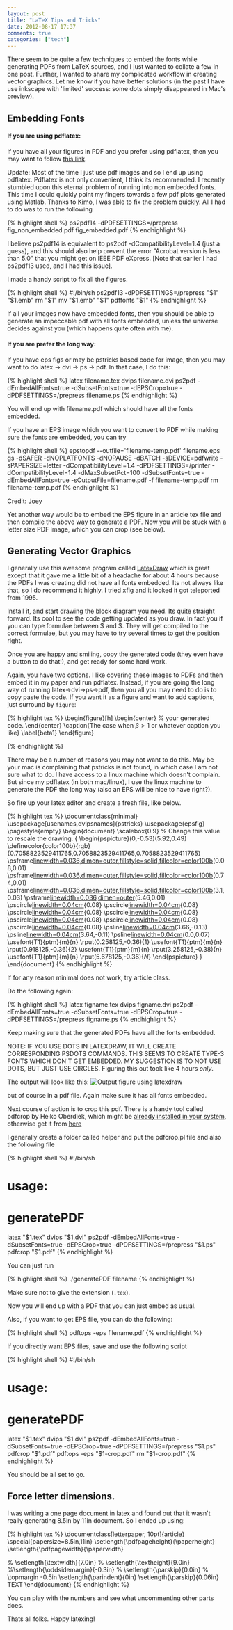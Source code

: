 ```yaml
---
layout: post
title: "LaTeX Tips and Tricks"
date: 2012-08-17 17:37
comments: true
categories: ["tech"]
---
```

There seem to be quite a few techniques to embed the fonts while generating PDFs from LaTeX sources, and I just wanted to collate a few in one post. Further, I wanted to share my complicated workflow in creating vector graphics. Let me know if you have better solutions (in the past I have use inkscape with 'limited' success: some dots simply disappeared in Mac's preview). 

<!-- more -->

## Embedding Fonts

#### If you are using pdflatex:
If you have all your figures in PDF and you prefer using pdflatex, then you may want to follow [this link](http://www.daniel-lemire.com/blog/archives/2005/08/29/getting-pdflatex-to-embed-all-fonts/).

Update:
Most of the time I just use pdf images and so I end up using pdflatex. Pdflatex is not only convenient, I think its recommended. I recently stumbled upon this eternal problem of running into non embedded fonts. This time I could quickly point my fingers towards a few pdf plots generated using Matlab. Thanks to [Kimo](http://www.mit.edu/~kimo/blog/matlab_figures.html), I was able to fix the problem quickly. All I had to do was to run the following 

{% highlight shell %}
ps2pdf14 -dPDFSETTINGS=/prepress fig_non_embedded.pdf fig_embedded.pdf
{% endhighlight %}

I believe ps2pdf14 is equivalent to ps2pdf -dCompatibilityLevel=1.4 (just a guess), and this should also help prevent the error "Acrobat version is less than 5.0" that you might get on IEEE PDF eXpress. [Note that earlier I had ps2pdf13 used, and I had this issue].
 
I made a handy script to fix all the figures. 

{% highlight shell %}
#!/bin/sh
ps2pdf13 -dPDFSETTINGS=/prepress "$1" "$1.emb"
rm "$1"
mv "$1.emb" "$1"
pdffonts "$1"
{% endhighlight %}

If all your images now have embedded fonts, then you should be able to generate an impeccable pdf with all fonts embedded, unless the universe decides against you (which happens quite often with me).

#### If you are prefer the long way:
If you have eps figs or may be pstricks based code for image, then you may want to do latex -> dvi -> ps -> pdf. 
In that case, I do this:

{% highlight shell %}
latex filename.tex
dvips filename.dvi
ps2pdf -dEmbedAllFonts=true -dSubsetFonts=true -dEPSCrop=true -dPDFSETTINGS=/prepress filename.ps
{% endhighlight %}

You will end up with filename.pdf which should have all the fonts embedded. 

If you have an EPS image which you want to convert to PDF while making sure the fonts are embedded, you can try 

{% highlight shell %}
epstopdf --outfile='filename-temp.pdf' filename.eps
gs -dSAFER -dNOPLATFONTS -dNOPAUSE -dBATCH -sDEVICE=pdfwrite -sPAPERSIZE=letter -dCompatibilityLevel=1.4 -dPDFSETTINGS=/printer -dCompatibilityLevel=1.4 -dMaxSubsetPct=100 -dSubsetFonts=true -dEmbedAllFonts=true -sOutputFile=filename.pdf -f filename-temp.pdf
rm filename-temp.pdf
{% endhighlight %}

Credit: [Joey](http://span.ece.utah.edu/eps-to-pdf-in-one-click)

Yet another way would be to embed the EPS figure in an article tex file and then compile the above way to generate a PDF. Now you will be stuck with a letter size PDF image, which you can crop (see below). 

## Generating Vector Graphics

I generally use this awesome program called [LatexDraw](http://latexdraw.sourceforge.net/) which is great except that it gave me a little bit of a headache for about 4 hours because the PDFs I was creating did not have all fonts embedded. Its not always like that, so I do recommend it highly. I tried xfig and it looked it got teleported from 1995. 

Install it, and start drawing the block diagram you need. Its quite straight forward. Its cool to see the code getting updated as you draw. In fact you if you can type formulae between $ and $. They will get compiled to the correct formulae, but you may have to try several times to get the position right. 

Once you are happy and smiling, copy the generated code (they even have a button to do that!), and get ready for some hard work. 

Again, you have two options. I like covering these images to PDFs and then embed it in my paper and run pdflatex. Instead, if you are going the long way of running latex->dvi->ps->pdf, then you all you may need to do is to copy paste the code. If you want it as a figure and want to add captions, just surround by `figure`:

{% highlight tex %}
\begin{figure}[h]
\begin{center}
% your generated code.
\end{center}
\caption{The case when $\beta > 1$ or whatever caption you like}
\label{beta1}
\end{figure}

{% endhighlight %}

There may be a number of reasons you may not want to do this. May be your mac is complaining that pstricks is not found, in which case I am not sure what to do. I have access to a linux machine which doesn't complain. But since my pdflatex (in both mac/linux), I use the linux machine to generate the PDF the long way (also an EPS will be nice to have right?). 

So fire up your latex editor and create a fresh file, like below. 

{% highlight tex %}
\documentclass{minimal}
\usepackage[usenames,dvipsnames]{pstricks}
\usepackage{epsfig}
\pagestyle{empty}
\begin{document}
\scalebox{0.9} % Change this value to rescale the drawing.
{
\begin{pspicture}(0,-0.53)(5.92,0.49)
\definecolor{color100b}{rgb}{0.7058823529411765,0.7058823529411765,0.7058823529411765}
\psframe[linewidth=0.036,dimen=outer,fillstyle=solid,fillcolor=color100b](0.54,0.47)(0.08,0.01)
\psframe[linewidth=0.036,dimen=outer,fillstyle=solid,fillcolor=color100b](1.2,0.47)(0.74,0.01)
\psframe[linewidth=0.036,dimen=outer,fillstyle=solid,fillcolor=color100b](3.56,0.49)(3.1,0.03)
\psframe[linewidth=0.036,dimen=outer](5.92,0.47)(5.46,0.01)
\pscircle[linewidth=0.04cm](1.62,0.25){0.08}
\pscircle[linewidth=0.04cm](2.2,0.25){0.08}
\pscircle[linewidth=0.04cm](2.7,0.25){0.08}
\pscircle[linewidth=0.04cm](3.94,0.25){0.08}
\pscircle[linewidth=0.04cm](4.34,0.25){0.08}
\pscircle[linewidth=0.04cm](4.74,0.25){0.08}
\pscircle[linewidth=0.04cm](5.12,0.25){0.08}
\psline[linewidth=0.04cm](0.0,-0.13)(3.66,-0.13)
\psline[linewidth=0.04cm](3.64,0.07)(3.64,-0.11)
\psline[linewidth=0.04cm](0.0,-0.13)(0.0,0.07)
\usefont{T1}{ptm}{m}{n}
\rput(0.258125,-0.36){$1$}
\usefont{T1}{ptm}{m}{n}
\rput(0.918125,-0.36){$2$}
\usefont{T1}{ptm}{m}{n}
\rput(3.258125,-0.38){$n$}
\usefont{T1}{ptm}{m}{n}
\rput(5.678125,-0.36){$N$}
\end{pspicture} 
}
\end{document}
{% endhighlight %}

If for any reason minimal does not work, try article class. 

Do the following again:

{% highlight shell %}
latex figname.tex
dvips figname.dvi
ps2pdf -dEmbedAllFonts=true -dSubsetFonts=true -dEPSCrop=true -dPDFSETTINGS=/prepress figname.ps
{% endhighlight %}

Keep making sure that the generated PDFs have all the fonts embedded.

NOTE: IF YOU USE DOTS IN LATEXDRAW, IT WILL CREATE CORRESPONDING PSDOTS COMMANDS. THIS SEEMS TO CREATE TYPE-3 FONTS WHICH DON'T GET EMBEDDED. MY SUGGESTION IS TO NOT USE DOTS, BUT JUST USE CIRCLES. Figuring this out took like 4 hours *only*.

The output will look like this:
![Output figure using latexdraw](http://photos.smahesh.com/photos/i-gS5c729/0/O/i-gS5c729.png)

but of course in a pdf file. Again make sure it has all fonts embedded. 

Next course of action is to crop this pdf. There is a handy tool called pdfcrop by Heiko Oberdiek, which might be [already installed in your system](http://alexsleat.co.uk/2011/01/25/using-pdfcrop-to-remove-white-margins-ubuntu/), otherwise get it from [here](http://www.ctan.org/tex-archive/support/pdfcrop/) 

I generally create a folder called helper and put the pdfcrop.pl file and also the following file

{% highlight shell %}
#!/bin/sh
# usage:
# generatePDF <filename without ext>

latex "$1.tex"
dvips "$1.dvi"
ps2pdf -dEmbedAllFonts=true -dSubsetFonts=true -dEPSCrop=true -dPDFSETTINGS=/prepress "$1.ps"
pdfcrop "$1.pdf"
{% endhighlight %}

You can just run

{% highlight shell %}
./generatePDF filename
{% endhighlight %}

Make sure not to give the extension (`.tex`).

Now you will end up with a PDF that you can just embed as usual. 

Also, if you want to get EPS file, you can do the following:

{% highlight shell %}
pdftops -eps filename.pdf 
{% endhighlight %}

If you directly want EPS files, save and use the following script


{% highlight shell %}
#!/bin/sh
# usage:
# generatePDF <filename without ext>

latex "$1.tex"
dvips "$1.dvi"
ps2pdf -dEmbedAllFonts=true -dSubsetFonts=true -dEPSCrop=true -dPDFSETTINGS=/prepress "$1.ps"
pdfcrop "$1.pdf"
pdftops -eps "$1-crop.pdf"
rm "$1-crop.pdf"
{% endhighlight %}

You should be all set to go. 

## Force letter dimensions. 
I was writing a one page document in latex and found out that it wasn't really generating 8.5in by 11in document. So I ended up using:

{% highlight tex %}
\documentclass[letterpaper, 10pt]{article}
\special{papersize=8.5in,11in}
\setlength{\pdfpageheight}{\paperheight}
\setlength{\pdfpagewidth}{\paperwidth}

% \setlength{\textwidth}{7.0in}
% \setlength{\textheight}{9.0in}
%\setlength{\oddsidemargin}{-0.3in}
% \setlength{\parskip}{0.0in}
% \topmargin -0.5in
 \setlength{\parindent}{0in}
 \setlength{\parskip}{0.06in}
TEXT
\end{document}
{% endhighlight %}

You can play with the numbers and see what uncommenting other parts does. 

Thats all folks. Happy latexing!